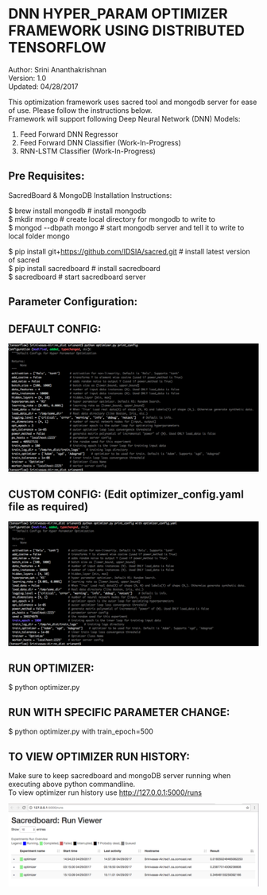 DNN HYPER_PARAM OPTIMIZER FRAMEWORK USING DISTRIBUTED TENSORFLOW  
================================================================  
Author: Srini Ananthakrishnan  
Version: 1.0  
Updated: 04/28/2017  
  
This optimization framework uses sacred tool and mongodb server for ease of use. Please follow the instructions below.  
Framework will support following Deep Neural Network (DNN) Models:  
1) Feed Forward DNN Regressor  
2) Feed Forward DNN Classifier (Work-In-Progress)  
3) RNN-LSTM Classifier (Work-In-Progress)  
  
Pre Requisites:  
--------------
SacredBoard & MongoDB Installation Instructions:  
  
$ brew install mongodb # install mongodb  
$ mkdir mongo # create local directory for mongodb to write to  
$ mongod --dbpath mongo # start mongodb server and tell it to write to local folder mongo  
  
$ pip install git+https://github.com/IDSIA/sacred.git # install latest version of sacred  
$ pip install sacredboard # install sacredboard  
$ sacredboard # start sacredboard server  
  
Parameter Configuration:  
------------------------  
  
DEFAULT CONFIG:  
--------------  

  <img src="opt_print_config.png">

  
  CUSTOM CONFIG: (Edit optimizer_config.yaml file as required)  
  -------------  
  
   <img src="opt_print_custom.png">
  
  
  RUN OPTIMIZER:  
  --------------  
  $ python optimizer.py  
    
  RUN WITH SPECIFIC PARAMETER CHANGE:  
  ----------------------------------  
  $ python optimizer.py with train_epoch=500  
    
  TO VIEW OPTIMIZER RUN HISTORY:  
  -----------------------------  
  Make sure to keep sacredboard and mongoDB server running when executing above python commandline.  
  To view optimizer run history use http://127.0.0.1:5000/runs  
  
  <img src="SacredBoardViewer.png">
  

  
